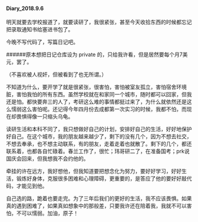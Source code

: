 #### Diary_2018.9.6

明天就要去学校报道了，就要读研了，我很紧张，甚至今天收拾东西的时候都忘记把录取通知书给塞进书包了。

今晚不写代码了，写篇日记吧。



######原本想把日记仓库设为 private 的，只给我许看，但是居然要每个月7美元，罢了。

（不喜欢被人视奸，但被看到了也无所谓。）



不知道为什么，要开学了就是很紧张，很害怕，害怕被室友孤立，害怕宿舍环境脏，害怕我怕的所有东西。虽然学校就在和家同一个城市，随时都可以回家，但我还是怕。都快要奔三的人了，考研这么难的事情都挺过来了，为什么就依然还是这么懦弱这么害怕呢。还记得今年四月份去成都第一次实习的时候，我都不怕，而现在却畏惧得像一只缩头乌龟。

读研生活和本科不同了，我只想做好自己的计划，安排好自己的生活，好好地保护好自己。在这个城市，我的朋友越来越少了，剩下的没有几个，因为不想去社交，不想去奉承，也不想主动联系，有的朋友，走着走着也就散了。剩下的几个，都还联系着，也都各自忙碌着。春兰工作了，很忙；玮哥研二了，在准备国考；prk说国庆会回来，但我想我不会约他的。

牵挂的许在远方，我好想他，但我知道要把想念化为努力，要好好学习，好好生活，锻炼好身体，克服很多困难和心理障碍，更重要的，是答应了他的要好好敲代码，才能见到他。

自己选的路，跪着也要走完。为了三年后我们的更好的生活，我不应该畏惧。如果真的遇到困难了，如果真如想象中的那般差，只要我许还在陪着我，我就不可以害怕，不可以懦弱。加油，原子！